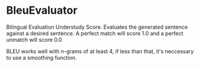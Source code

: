 # BleuEvaluator

Bilingual Evaluation Understudy Score. Evaluates the generated sentence against a desired sentence. 
A perfect match will score 1.0 and a perfect unmatch will score 0.0

BLEU works well with n-grams of at least 4, if less than that, it's neccessary to use a smoothing function.